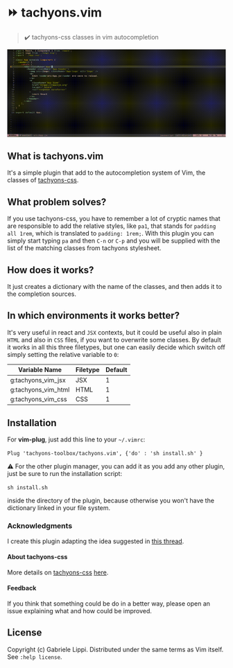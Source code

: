 # :fast_forward: tachyons.vim

> :heavy_check_mark: tachyons-css classes in vim autocompletion

![tachyons.vim](https://github.com/tachyons-toolbox/tachyons.vim/blob/master/output.gif)


## What is tachyons.vim
It's a simple plugin that add to the autocompletion system of Vim, the classes of [tachyons-css](https://github.com/tachyons-css/tachyons).

## What problem solves?
If you use tachyons-css, you have to remember a lot of cryptic names that are responsible to add the relative styles, like `pa1`, that stands for `padding all 1rem`, which is translated to `padding: 1rem;`.
With this plugin you can simply start typing `pa` and then `C-n` or `C-p` and you will be supplied with the list of the matching classes from tachyons stylesheet.

## How does it works?
It just creates a dictionary with the name of the classes, and then adds it to the completion sources.

## In which environments it works better?
It's very useful in react and `JSX` contexts, but it could be useful also in plain `HTML` and also in `CSS` files, if you want to overwrite some classes.
By default it works in all this three filetypes, but one can easily decide which switch off simply setting the relative variable to `0`:

| Variable Name | Filetype | Default |
| ------------- | -------- | ------- |
| g:tachyons_vim_jsx  | JSX | 1 |
| g:tachyons_vim_html | HTML | 1 |
| g:tachyons_vim_css  | CSS | 1 |

## Installation
For **vim-plug**, just add this line to your `~/.vimrc`:

`Plug 'tachyons-toolbox/tachyons.vim', {'do' : 'sh install.sh' }`

:warning: For the other plugin manager, you can add it as you add any other plugin, just be sure to run the installation script:

`sh install.sh`

inside the directory of the plugin, because otherwise you won't have the dictionary linked in your file system.

### Acknowledgments
I create this plugin adapting the idea suggested in [this thread](https://vi.stackexchange.com/questions/4584/how-to-create-my-own-autocomplete-function).

#### About tachyons-css
More details on [tachyons-css](https://github.com/tachyons-css/tachyons) [here](https://tachyons.io/).

#### Feedback
If you think that something could be do in a better way, please open an issue explaining what and how could be improved.

## License
Copyright (c) Gabriele Lippi. Distributed under the same terms as Vim itself. See `:help license`.
